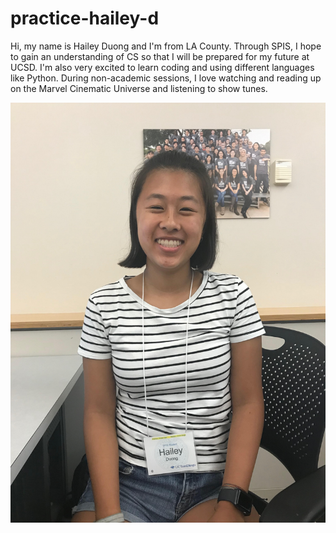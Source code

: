 # practice-hailey-d
Hi, my name is Hailey Duong and I'm from LA County. Through SPIS, I hope to gain an understanding of CS so that I will be prepared for my future at UCSD. I'm also very excited to learn coding and using different languages like Python. During non-academic sessions, I love watching and reading up on the Marvel Cinematic Universe and listening to show tunes.

![me](hailey-d.jpg)

